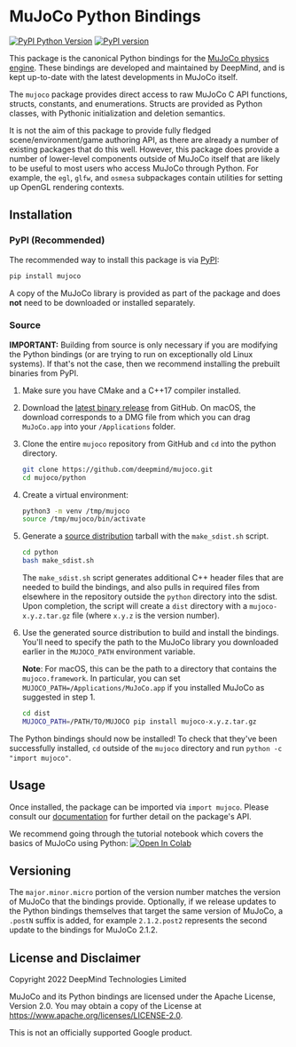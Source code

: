 # MuJoCo Python Bindings

[![PyPI Python Version][pypi-versions-badge]][pypi]
[![PyPI version][pypi-badge]][pypi]

[pypi-versions-badge]: https://img.shields.io/pypi/pyversions/mujoco
[pypi-badge]: https://badge.fury.io/py/mujoco.svg
[pypi]: https://pypi.org/project/mujoco/

This package is the canonical Python bindings for the
[MuJoCo physics engine](https://github.com/deepmind/mujoco).
These bindings are developed and maintained by DeepMind, and is kept up-to-date
with the latest developments in MuJoCo itself.

The `mujoco` package provides direct access to raw MuJoCo C API functions,
structs, constants, and enumerations. Structs are provided as Python classes,
with Pythonic initialization and deletion semantics.

It is not the aim of this package to provide fully fledged
scene/environment/game authoring API, as there are already a number of existing
packages that do this well. However, this package does provide a number of
lower-level components outside of MuJoCo itself that are likely to be useful to
most users who access MuJoCo through Python. For example, the `egl`, `glfw`, and
`osmesa` subpackages contain utilities for setting up OpenGL rendering contexts.

## Installation

### PyPI (Recommended)

The recommended way to install this package is via [PyPI](https://pypi.org/project/mujoco/):

```sh
pip install mujoco
```

A copy of the MuJoCo library is provided as part of the package and does **not**
need to be downloaded or installed separately.

### Source

**IMPORTANT:** Building from source is only necessary if you are modifying the
Python bindings (or are trying to run on exceptionally old Linux systems).
If that's not the case, then we recommend installing the prebuilt binaries from
PyPI.

1. Make sure you have CMake and a C++17 compiler installed.

1. Download the [latest binary release](https://github.com/deepmind/mujoco/releases)
   from GitHub. On macOS, the download corresponds to a DMG file from which you
   can drag `MuJoCo.app` into your `/Applications` folder.

1. Clone the entire `mujoco` repository from GitHub and `cd` into the python
   directory.

   ```bash
   git clone https://github.com/deepmind/mujoco.git
   cd mujoco/python
   ```

1. Create a virtual environment:

   ```bash
   python3 -m venv /tmp/mujoco
   source /tmp/mujoco/bin/activate
   ```

1. Generate a [source distribution](https://packaging.python.org/en/latest/glossary/#term-Source-Distribution-or-sdist)
   tarball with the `make_sdist.sh` script.

   ```bash
   cd python
   bash make_sdist.sh
   ```

   The `make_sdist.sh` script generates additional C++ header files that are
   needed to build the bindings, and also pulls in required files from elsewhere
   in the repository outside the `python` directory into the sdist. Upon
   completion, the script will create a `dist` directory with a
   `mujoco-x.y.z.tar.gz` file (where `x.y.z` is the version number).

1. Use the generated source distribution to build and install the bindings.
   You'll need to specify the path to the MuJoCo library you downloaded earlier
   in the `MUJOCO_PATH` environment variable.

   **Note**: For macOS, this can be the path to a directory that contains the
   `mujoco.framework`. In particular, you can set
   `MUJOCO_PATH=/Applications/MuJoCo.app` if you installed MuJoCo as suggested
   in step 1.

   ```bash
   cd dist
   MUJOCO_PATH=/PATH/TO/MUJOCO pip install mujoco-x.y.z.tar.gz
   ```

The Python bindings should now be installed! To check that they've been
successfully installed, `cd` outside of the `mujoco` directory and run
`python -c "import mujoco"`.

## Usage

Once installed, the package can be imported via `import mujoco`. Please consult
our [documentation](https://mujoco.readthedocs.io/en/latest/python.html) for
further detail on the package's API.

We recommend going through the tutorial notebook which covers the basics of
MuJoCo using Python:
[![Open In Colab](https://colab.research.google.com/assets/colab-badge.svg)](https://colab.research.google.com/github/deepmind/mujoco/blob/main/python/tutorial.ipynb)

## Versioning

The `major.minor.micro` portion of the version number matches the version of
MuJoCo that the bindings provide. Optionally, if we release updates to the
Python bindings themselves that target the same version of MuJoCo, a `.postN`
suffix is added, for example `2.1.2.post2` represents the second update to the
bindings for MuJoCo 2.1.2.

## License and Disclaimer

Copyright 2022 DeepMind Technologies Limited

MuJoCo and its Python bindings are licensed under the Apache License,
Version 2.0. You may obtain a copy of the License at
https://www.apache.org/licenses/LICENSE-2.0.

This is not an officially supported Google product.
